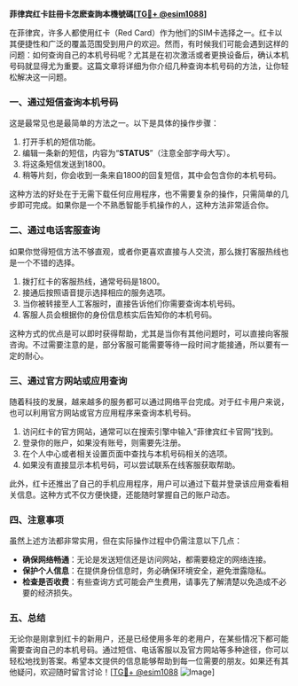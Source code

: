 **菲律宾红卡註冊卡怎麽查詢本機號碼[[TG💪+ @esim1088](https://t.me/s/esim1088)]**

在菲律宾，许多人都使用红卡（Red Card）作为他们的SIM卡选择之一。红卡以其便捷性和广泛的覆盖范围受到用户的欢迎。然而，有时候我们可能会遇到这样的问题：如何查询自己的本机号码呢？尤其是在初次激活或者更换设备后，确认本机号码就显得尤为重要。这篇文章将详细为你介绍几种查询本机号码的方法，让你轻松解决这一问题。

### **一、通过短信查询本机号码**

这是最常见也是最简单的方法之一。以下是具体的操作步骤：

1. 打开手机的短信功能。
2. 编辑一条新的短信，内容为“**STATUS**”（注意全部字母大写）。
3. 将这条短信发送到1800。
4. 稍等片刻，你会收到一条来自1800的回复短信，其中会包含你的本机号码。

这种方法的好处在于无需下载任何应用程序，也不需要复杂的操作，只需简单的几步即可完成。如果你是一个不熟悉智能手机操作的人，这种方法非常适合你。

### **二、通过电话客服查询**

如果你觉得短信方法不够直观，或者你更喜欢直接与人交流，那么拨打客服热线也是一个不错的选择。

1. 拨打红卡的客服热线，通常号码是1800。
2. 接通后按照语音提示选择相应的服务选项。
3. 当你被转接至人工客服时，直接告诉他们你需要查询本机号码。
4. 客服人员会根据你的身份信息核实后告知你的本机号码。

这种方式的优点是可以即时获得帮助，尤其是当你有其他问题时，可以直接向客服咨询。不过需要注意的是，部分客服可能需要等待一段时间才能接通，所以要有一定的耐心。

### **三、通过官方网站或应用查询**

随着科技的发展，越来越多的服务都可以通过网络平台完成。对于红卡用户来说，也可以利用官方网站或官方应用程序来查询本机号码。

1. 访问红卡的官方网站，通常可以在搜索引擎中输入“菲律宾红卡官网”找到。
2. 登录你的账户，如果没有账号，则需要先注册。
3. 在个人中心或者相关设置页面中查找与本机号码相关的选项。
4. 如果没有直接显示本机号码，可以尝试联系在线客服获取帮助。

此外，红卡还推出了自己的手机应用程序，用户可以通过下载并登录该应用查看相关信息。这种方式不仅方便快捷，还能随时掌握自己的账户动态。

### **四、注意事项**

虽然上述方法都非常实用，但在实际操作过程中仍需注意以下几点：

- **确保网络畅通**：无论是发送短信还是访问网站，都需要稳定的网络连接。
- **保护个人信息**：在提供身份信息时，务必确保环境安全，避免泄露隐私。
- **检查是否收费**：有些查询方式可能会产生费用，请事先了解清楚以免造成不必要的经济损失。

### **五、总结**

无论你是刚拿到红卡的新用户，还是已经使用多年的老用户，在某些情况下都可能需要查询自己的本机号码。通过短信、电话客服以及官方网站等多种途径，你可以轻松地找到答案。希望本文提供的信息能够帮助到每一位需要的朋友。如果还有其他疑问，欢迎随时留言讨论！[[TG💪+ @esim1088](https://t.me/s/esim1088) ![Image](https://i.postimg.cc/4NQfJmqS/Snipaste-2025-05-13-00-14-12.png)]
